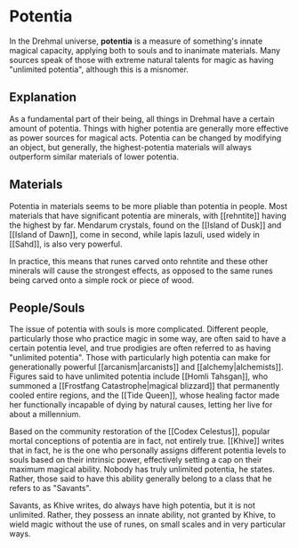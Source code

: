 # Potentia

In the Drehmal universe, **potentia** is a measure of something's innate magical capacity, applying both to souls and to inanimate materials. Many sources speak of those with extreme natural talents for magic as having "unlimited potentia", although this is a misnomer.

## Explanation

As a fundamental part of their being, all things in Drehmal have a certain amount of potentia. Things with higher potentia are generally more effective as power sources for magical acts. Potentia can be changed by modifying an object, but generally, the highest-potentia materials will always outperform similar materials of lower potentia.

## Materials

Potentia in materials seems to be more pliable than potentia in people. Most materials that have significant potentia are minerals, with [[rehntite]] having the highest by far. Mendarum crystals, found on the [[Island of Dusk]] and [[Island of Dawn]], come in second, while lapis lazuli, used widely in [[Sahd]], is also very powerful.

In practice, this means that runes carved onto rehntite and these other minerals will cause the strongest effects, as opposed to the same runes being carved onto a simple rock or piece of wood.

## People/Souls

The issue of potentia with souls is more complicated. Different people, particularly those who practice magic in some way, are often said to have a certain potentia level, and true prodigies are often referred to as having "unlimited potentia". Those with particularly high potentia can make for generationally powerful [[arcanism|arcanists]] and [[alchemy|alchemists]]. Figures said to have unlimited potentia include [[Homli Tahsgan]], who summoned a [[Frostfang Catastrophe|magical blizzard]] that permanently cooled entire regions, and the [[Tide Queen]], whose healing factor made her functionally incapable of dying by natural causes, letting her live for about a millennium.

Based on the community restoration of the [[Codex Celestus]], popular mortal conceptions of potentia are in fact, not entirely true. [[Khive]] writes that in fact, he is the one who personally assigns different potentia levels to souls based on their intrinsic power, effectively setting a cap on their maximum magical ability. Nobody has truly unlimited potentia, he states. Rather, those said to have this ability generally belong to a class that he refers to as "Savants".

Savants, as Khive writes, do always have high potentia, but it is not unlimited. Rather, they possess an innate ability, not granted by Khive, to wield magic without the use of runes, on small scales and in very particular ways. 

